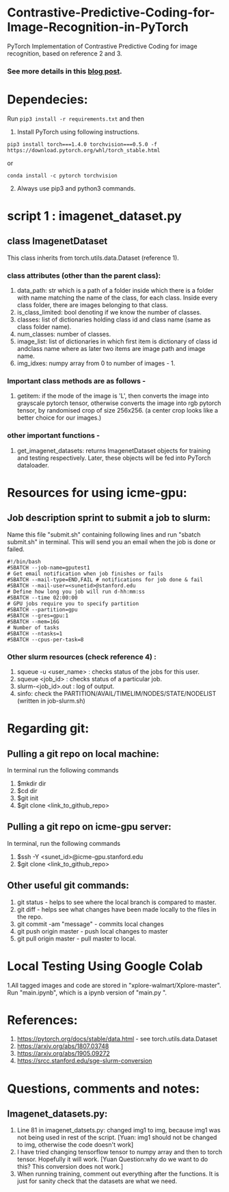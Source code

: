 # Contrastive-Predictive-Coding-for-Image-Recognition-in-PyTorch
PyTorch Implementation of Contrastive Predictive Coding for image recognition, based on reference 2 and 3. 

### See more details in this [blog post](https://mf1024.github.io/2019/05/27/contrastive-predictive-coding/).

# Dependecies:
Run ```pip3 install -r requirements.txt``` and then 
1. Install PyTorch using following instructions. 
```
pip3 install torch===1.4.0 torchvision===0.5.0 -f https://download.pytorch.org/whl/torch_stable.html
```
or 
```
conda install -c pytorch torchvision
```
2. Always use pip3 and python3 commands. 



# script 1 : imagenet_dataset.py

## class ImagenetDataset 
This class inherits from torch.utils.data.Dataset (reference 1). 

### class attributes (other than the parent class):
1) data_path: str which is a path of a folder inside which there is a folder with name matching the name of the class, for each class. Inside every class folder, there are images belonging to that class.
2) is_class_limited: bool denoting if we know the number of classes.
3) classes: list of dictionaries holding class id and class name (same as class folder name).
4) num_classes: number of classes.
5) image_list: list of dictionaries in which first item is dictionary of class id andclass name where as later two items are image path and image name.
6) img_idxes: numpy array from 0 to number of images - 1.

### Important class methods are as follows - 
1) getitem: if the mode of the image is 'L', then converts the image into grayscale pytorch tensor, otherwise converts the image into rgb pytorch tensor, by randomised crop of size 256x256. (a center crop looks like a better choice for our images.)

### other important functions -
1) get_imagenet_datasets: returns ImagenetDataset objects for training and testing respectively. Later, these objects will be fed into PyTorch dataloader.  

        

# Resources for using icme-gpu:
## Job description sprint to submit a job to slurm:
Name this file "submit.sh" containing following lines and run "sbatch submit.sh" in terminal. This will send you an email when the job is done or failed. 
```
#!/bin/bash
#SBATCH --job-name=gputest1
# Get email notification when job finishes or fails
#SBATCH --mail-type=END,FAIL # notifications for job done & fail
#SBATCH --mail-user=<sunetid>@stanford.edu
# Define how long you job will run d-hh:mm:ss
#SBATCH --time 02:00:00
# GPU jobs require you to specify partition
#SBATCH --partition=gpu
#SBATCH --gres=gpu:1 
#SBATCH --mem=16G
# Number of tasks
#SBATCH --ntasks=1 
#SBATCH --cpus-per-task=8
```
### Other slurm resources (check reference 4) :
1) squeue -u <user_name> : checks status of the jobs for this user.
2) squeue <job_id> : checks status of a particular job.
3) slurm-<job_id>.out : log of output.
4) sinfo: check the PARTITION/AVAIL/TIMELIM/NODES/STATE/NODELIST (written in job-slurm.sh)

# Regarding git:

## Pulling a git repo on local machine:
In terminal run the following commands
1. $mkdir dir
2. $cd dir
3. $git init
4. $git clone <link_to_github_repo>

## Pulling a git repo on icme-gpu server:
In terminal, run the following commands
1. $ssh -Y <sunet_id>@icme-gpu.stanford.edu
2. $git clone <link_to_github_repo>

## Other useful git commands:
1. git status - helps to see where the local branch is compared to master. 
2. git diff - helps see what changes have been made locally to the files in the repo. 
3. git commit -am "message" - commits local changes
4. git push origin master - push local changes to master
5. git pull origin master - pull master to local.

# Local Testing Using Google Colab
1.All tagged images and code are stored in "xplore-walmart/Xplore-master". Run "main.ipynb", which is a ipynb version of "main.py ".

# References:
1) https://pytorch.org/docs/stable/data.html - see torch.utils.data.Dataset
2) https://arxiv.org/abs/1807.03748
3) https://arxiv.org/abs/1905.09272
4) https://srcc.stanford.edu/sge-slurm-conversion



# Questions, comments and notes:
## Imagenet_datasets.py:
1) Line 81 in imagenet_datsets.py: changed img1 to img, because img1 was not being used in rest of the script. 
   [Yuan: img1 should not be changed to img, otherwise the code doesn't work]
2) I have tried changing tensorflow tensor to numpy array and then to torch tensor. Hopefully it will work. 
   [Yuan Question:why do we want to do this? This conversion does not work.]
3) When running training, comment out everything after the functions. It is just for sanity check that the datasets are what we need. 
